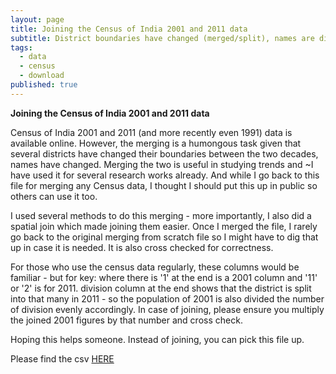 ```yaml
---
layout: page
title: Joining the Census of India 2001 and 2011 data   
subtitle: District boundaries have changed (merged/split), names are different - so it is a task joining the two! 
tags:
  - data
  - census
  - download
published: true
---
```


**Joining the Census of India 2001 and 2011 data**

Census of India 2001 and 2011 (and more recently even 1991) data is available online. However, the merging is a humongous task given that several districts have changed their boundaries between the two decades, names have changed. Merging the two is useful in studying trends and ~I have used it for several research works already. And while I go back to this file for merging any Census data, I thought I should put this up in public so others can use it too. 

I used several methods to do this merging - more importantly, I also did a spatial join which made joining them easier. Once I merged the file, I rarely go back to the original merging from scratch file so I might have to dig that up in case it is needed. It is also cross checked for correctness. 

For those who use the census data regularly, these columns would be familiar - but for key: where there is '1' at the end is a 2001 column and '11' or '2' is for 2011. division column at the end shows that the district is split into that many in 2011 - so the population of 2001 is also divided the number of division evenly accordingly. In case of joining, please ensure you multiply the joined 2001 figures by that number and cross check. 

Hoping this helps someone. Instead of joining, you can pick this file up. 

Please find the csv [HERE](/assets/file/CensusMerge_2001_2011.csv)

